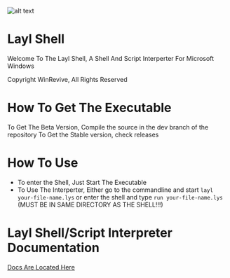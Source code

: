 ![alt text](resources/icon.png "Logo")



# Layl Shell
Welcome To The Layl Shell, A Shell And Script Interperter For Microsoft Windows

Copyright WinRevive, All Rights Reserved

# How To Get The Executable
To Get The Beta Version, Compile the source in the dev branch of the repository
To Get the Stable version, check releases

# How To Use

 - To enter the Shell, Just Start The Executable
 - To Use The Interperter, Either go to the commandline and start ``layl your-file-name.lys`` or enter the shell and type ``run your-file-name.lys`` (MUST BE IN SAME DIRECTORY AS THE SHELL!!!)


# Layl Shell/Script Interpreter Documentation

[Docs Are Located Here](docs/contents.md)
